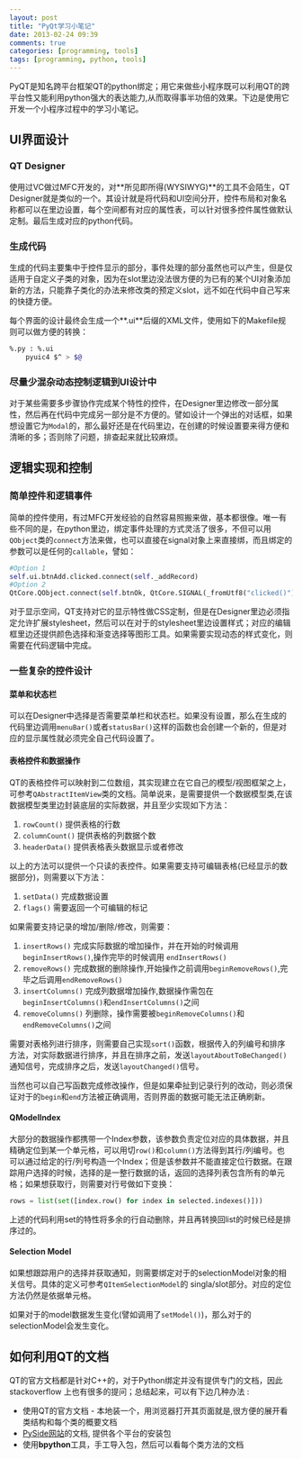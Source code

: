 ```yaml
---
layout: post
title: "PyQt学习小笔记"
date: 2013-02-24 09:39
comments: true
categories: [programming, tools]
tags: [programming, python, tools]
---
```


PyQT是知名跨平台框架QT的python绑定；用它来做些小程序既可以利用QT的跨平台性又能利用python强大的表达能力,从而取得事半功倍的效果。下边是使用它开发一个小程序过程中的学习小笔记。

<!--more-->

## UI界面设计 ##

### QT Designer ###

使用过VC做过MFC开发的，对**所见即所得(WYSIWYG)**的工具不会陌生，QT Designer就是类似的一个。其设计就是将代码和UI空间分开，控件布局和对象名称都可以在里边设置，每个空间都有对应的属性表，可以针对很多控件属性做默认定制。最后生成对应的python代码。

### 生成代码 ####

生成的代码主要集中于控件显示的部分，事件处理的部分虽然也可以产生，但是仅适用于自定义子类的对象，因为在slot里边没法很方便的为已有的某个UI对象添加新的方法，只能靠子类化的办法来修改类的预定义slot，远不如在代码中自己写来的快捷方便。

每个界面的设计最终会生成一个**.ui**后缀的XML文件，使用如下的Makefile规则可以做方便的转换：
```bash
%.py : %.ui
    pyuic4 $^ > $@
```

### 尽量少混杂动态控制逻辑到UI设计中 ####

对于某些需要多步骤协作完成某个特性的控件，在Designer里边修改一部分属性，然后再在代码中完成另一部分是不方便的。譬如设计一个弹出的对话框，如果想设置它为`Modal`的，那么最好还是在代码里边，在创建的时候设置要来得方便和清晰的多；否则除了问题，排查起来就比较麻烦。


## 逻辑实现和控制  ##

### 简单控件和逻辑事件 ###

简单的控件使用，有过MFC开发经验的自然容易照搬来做，基本都很像。唯一有些不同的是，在python里边，绑定事件处理的方式灵活了很多，不但可以用`QObject`类的`connect`方法来做，也可以直接在signal对象上来直接绑，而且绑定的参数可以是任何的`callable`，譬如：

```python
#Option 1
self.ui.btnAdd.clicked.connect(self._addRecord)
#Option 2
QtCore.QObject.connect(self.btnOk, QtCore.SIGNAL(_fromUtf8("clicked()")), EditDlg.accept))
```

对于显示空间，QT支持对它的显示特性做CSS定制，但是在Designer里边必须指定允许扩展stylesheet，然后可以在对于的stylesheet里边设置样式；对应的编辑框里边还提供颜色选择和渐变选择等图形工具。如果需要实现动态的样式变化，则需要在代码逻辑中完成。

### 一些复杂的控件设计 ###

#### 菜单和状态栏 ####
可以在Designer中选择是否需要菜单栏和状态栏。如果没有设置，那么在生成的代码里边调用`menuBar()`或者`statusBar()`这样的函数也会创建一个新的，但是对应的显示属性就必须完全自己代码设置了。

#### 表格控件和数据操作 ####

QT的表格控件可以映射到二位数组，其实现建立在它自己的模型/视图框架之上，可参考`QAbstractItemView`类的文档。简单说来，是需要提供一个数据模型类,在该数据模型类里边封装底层的实际数据，并且至少实现如下方法：  
1. `rowCount()` 提供表格的行数  
1. `columnCount()` 提供表格的列数据个数   
1. `headerData()` 提供表格表头数据显示或者修改  

以上的方法可以提供一个只读的表控件。如果需要支持可编辑表格(已经显示的数据部分)，则需要以下方法：  
1. `setData()` 完成数据设置  
1. `flags()` 需要返回一个可编辑的标记   

如果需要支持记录的增加/删除/修改，则需要：  
1. `insertRows()` 完成实际数据的增加操作，并在开始的时候调用`beginInsertRows()`,操作完毕的时候调用 `endInsertRows()`   
1. `removeRows()` 完成数据的删除操作,开始操作之前调用`beginRemoveRows()`,完毕之后调用`endRemoveRows()`   
1. `insertColumns()` 完成列数据增加操作,数据操作需包在`beginInsertColumns()`和`endInsertColumns()`之间   
1. `removeColumns()` 列删除，操作需要被`beginRemoveColumns()`和`endRemoveColumns()`之间   

需要对表格列进行排序，则需要自己实现`sort()`函数，根据传入的列编号和排序方法，对实际数据进行排序，并且在排序之前，发送`layoutAboutToBeChanged()`通知信号，完成排序之后，发送`layoutChanged()`信号。

当然也可以自己写函数完成修改操作，但是如果牵扯到记录行列的改动，则必须保证对于的`begin`和`end`方法被正确调用，否则界面的数据可能无法正确刷新。

#### QModelIndex ####

大部分的数据操作都携带一个Index参数，该参数负责定位对应的具体数据，并且精确定位到某一个单元格，可以用切`row()`和`column()`方法得到其行/列编号。也可以通过给定的行/列号构造一个Index；但是该参数并不能直接定位行数据。在跟踪用户选择的时候，选择的是一整行数据的话，返回的选择列表包含所有的单元格；如果想获取行，则需要对行号做如下变换：  
```python
rows = list(set([index.row() for index in selected.indexes()]))
```
上述的代码利用set的特性将多余的行自动删除，并且再转换回list的时候已经是排序过的。

#### Selection Model ####

如果想跟踪用户的选择并获取通知，则需要绑定对于的selectionModel对象的相关信号。具体的定义可参考`QItemSelectionModel`的 singla/slot部分。对应的定位方法仍然是依据单元格。

如果对于的model数据发生变化(譬如调用了`setModel()`)，那么对于的selectionModel会发生变化。

## 如何利用QT的文档 ##

QT的官方文档都是针对C++的，对于Python绑定并没有提供专门的文档，因此 stackoverflow 上也有很多的提问；总结起来，可以有下边几种办法 :

- 使用QT的官方文档 - 本地装一个，用浏览器打开其页面就是,很方便的展开看类结构和每个类的概要文档  
- [PySide网站](http://qt-project.org/wiki/PySide_Binaries_Linux)的文档, 提供各个平台的安装包  
- 使用**bpython**工具，手工导入包，然后可以看每个类方法的文档  

